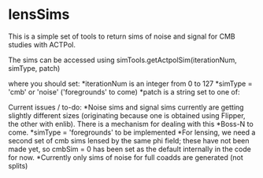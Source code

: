 # lensSims

This is a simple set of tools to return sims of noise and signal for CMB studies with ACTPol.

The sims can be accessed using simTools.getActpolSim(iterationNum, simType, patch)

where you should set:
*iterationNum is an integer from 0 to 127 
*simType = 'cmb' or 'noise' ('foregrounds' to come)
*patch is a string set to one of:




Current issues / to-do:
*Noise sims and signal sims currently are getting slightly different sizes (originating because one is obtained using Flipper, the other with enlib).  There is a mechanism for dealing with this 
*Boss-N to come.
*simType = 'foregrounds' to be implemented
*For lensing, we need a second set of cmb sims lensed by the same phi field; these have not been made yet, so cmbSim = 0 has been set as the default internally in the code for now.
*Currently only sims of noise for full coadds are generated (not splits)
